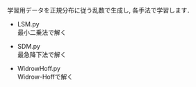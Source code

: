 学習用データを正規分布に従う乱数で生成し,
各手法で学習します．

- LSM.py  
	最小二乗法で解く

- SDM.py  
	最急降下法で解く

- WidrowHoff.py  
	Widrow-Hoffで解く

